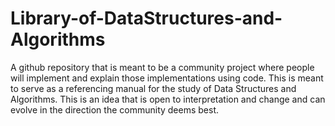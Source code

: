 # Library-of-DataStructures-and-Algorithms
A github repository that is meant to be a community project where people will implement and explain those implementations using code. This is meant to serve as a referencing manual for the study of Data Structures and Algorithms. This is an idea that is open to interpretation and change and can evolve in the direction the community deems best.
